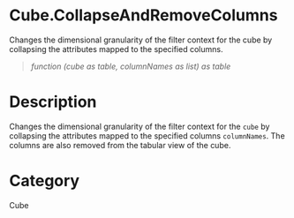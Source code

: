 ﻿# Cube.CollapseAndRemoveColumns
Changes the dimensional granularity of the filter context for the cube by collapsing the attributes mapped to the specified columns.
> _function (cube as table, columnNames as list) as table_
# Description 
Changes the dimensional granularity of the filter context for the <code>cube</code> by collapsing the attributes mapped to the specified columns <code>columnNames</code>. The columns are also removed from the tabular view of the cube.
# Category 
Cube
